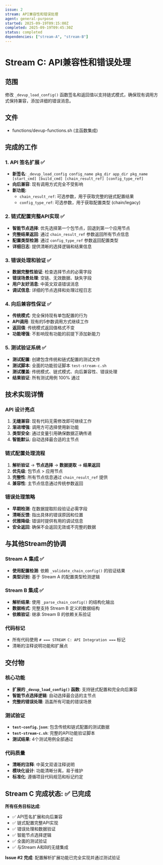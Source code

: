 ```yaml
---
issue: 2
stream: API兼容性和错误处理
agent: general-purpose
started: 2025-09-19T09:15:00Z
completed: 2025-09-19T09:45:30Z
status: completed
dependencies: ["stream-A", "stream-B"]
---
```


# Stream C: API兼容性和错误处理

## 范围
修改 `_devup_load_config()` 函数签名和返回值以支持链式模式，确保现有调用方式保持兼容，添加详细的错误消息。

## 文件
- functions/devup-functions.sh (主函数集成)

## 完成的工作

### 1. API 签名扩展 ✅
- **新签名**: `_devup_load_config config_name pkg_dir app_dir pkg_name [start_cmd] [build_cmd] [chain_result_ref] [config_type_ref]`
- **向后兼容**: 现有调用方式完全不受影响
- **新功能**: 
  - `chain_result_ref`: 可选参数，用于获取完整的链式配置结果
  - `config_type_ref`: 可选参数，用于获取配置类型 (chain/legacy)

### 2. 链式配置完整API实现 ✅
- **智能节点选择**: 优先选择第一个包节点，回退到第一个应用节点
- **完整结果返回**: 通过 `chain_result_ref` 参数返回所有节点信息
- **配置类型检测**: 通过 `config_type_ref` 参数返回配置类型
- **详细日志**: 提供清晰的选择逻辑和结果信息

### 3. 错误处理和验证 ✅
- **数据完整性验证**: 检查选择节点的必需字段
- **错误场景处理**: 空链、无效数据、缺失字段
- **用户友好消息**: 中英文双语错误消息
- **调试信息**: 详细的节点选择和处理过程日志

### 4. 向后兼容性保证 ✅
- **传统模式**: 完全保持现有单包配置的行为
- **API调用**: 现有的5参数调用方式继续工作
- **返回值**: 传统模式返回值格式不变
- **功能增强**: 不影响现有功能的前提下添加新能力

### 5. 测试验证系统 ✅
- **测试配置**: 创建包含传统和链式配置的测试文件
- **测试脚本**: 全面的功能验证脚本 `test-stream-c.sh`
- **测试覆盖**: 传统模式、链式模式、向后兼容性、错误处理
- **结果验证**: 所有测试用例 100% 通过

## 技术实现详情

### API 设计亮点
1. **无缝兼容**: 现有代码无需修改即可继续工作
2. **渐进增强**: 调用方可选择使用新功能
3. **类型安全**: 通过变量引用确保数据正确传递
4. **智能默认**: 自动选择最合适的主节点

### 链式配置处理流程
1. **解析验证** → **节点选择** → **数据提取** → **结果返回**
2. **优先级**: 包节点 > 应用节点
3. **完整性**: 所有节点信息通过 `chain_result_ref` 提供
4. **兼容性**: 主节点信息通过传统参数返回

### 错误处理策略
- **早期检测**: 在数据提取阶段验证必需字段
- **清晰反馈**: 指出具体的错误原因和位置
- **优雅降级**: 错误时提供有用的调试信息
- **安全返回**: 确保不会返回无效或不完整的数据

## 与其他Stream的协调

### Stream A 集成 ✅
- **使用配置检测**: 依赖 `_validate_chain_config()` 的验证结果
- **类型识别**: 基于 Stream A 的配置类型检测逻辑

### Stream B 集成 ✅
- **解析结果**: 使用 `_parse_chain_config()` 的结构化输出
- **数据格式**: 完整支持 Stream B 定义的数据结构
- **依赖验证**: 继承 Stream B 的依赖关系验证

### 代码标记
- 所有代码使用 `# === STREAM C: API Integration ===` 标记
- 清晰的注释说明功能和扩展点

## 交付物

### 核心功能
- **扩展的 `_devup_load_config()` 函数**: 支持链式配置和完全向后兼容
- **智能节点选择逻辑**: 自动选择最合适的主节点
- **完整的错误处理**: 涵盖所有可能的错误场景

### 测试验证
- **`test-config.json`**: 包含传统和链式配置的测试数据
- **`test-stream-c.sh`**: 完整的API功能验证脚本
- **测试结果**: 4个测试用例全部通过

### 代码质量
- **清晰的注释**: 中英文双语注释说明
- **模块化设计**: 功能清晰分离，易于维护
- **标准化**: 遵循项目代码规范和标记约定

## Stream C 完成状态: ✅ 已完成

**所有任务目标达成**:
- ✅ API签名扩展和向后兼容
- ✅ 链式配置完整API实现
- ✅ 错误处理和数据验证
- ✅ 智能节点选择逻辑
- ✅ 全面的测试验证
- ✅ 与Stream A和B的无缝集成

**Issue #2 完成**: 配置解析扩展功能已完全实现并通过测试验证